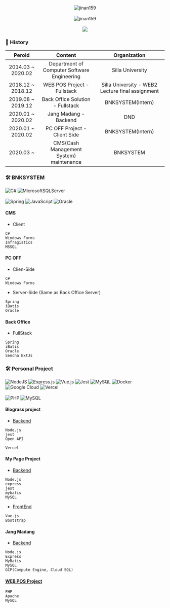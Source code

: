 <p align="center">
  <img src="https://capsule-render.vercel.app/api?type=cylinder&color=gradient&height=150&section=header&text=Hi%20👋,%20I'm%20Kim%20Jin%20Wan&fontSize=40&animation=fadeIn" alt="jinan159" />
  <br><br>
  <img src="https://github-readme-stats.vercel.app/api?username=jinan159&show_icons=true&theme=highcontrast&include_all_commits=true&count_private=true" alt="jinan159" />
  <br><br>
  <img src="https://blograss-git-dev-jinan159.vercel.app/api?blog_type=tistory&blog_name=jwkim96&dark_mode=false&text_color=black" />
</p>

### 🔭 History


|        Peroid        |                           Content                            |                    Organization                    |
| :------------------: | :----------------------------------------------------------: | :------------------------------------------------: |
| 2014.03 ~ 2020.02    |         Department of Computer Software Engineering          |                 Silla University                   |
| 2018.12 ~ 2018.12    | WEB POS Project - Fullstack | Silla University - WEB2 Lecture final assignment |
| 2019.08 ~ 2019.12    | Back Office Solution - Fullstack                             | BNKSYSTEM(Intern)                                  |
| 2020.01 ~ 2020.02    | Jang Madang - Backend | DND                         |
| 2020.01 ~ 2020.02    | PC OFF Project - Client Side                                 | BNKSYSTEM(Intern)                                  |
| 2020.03 ~            | CMS(Cash Management System) maintenance                      | BNKSYSTEM                                          |

### 🛠 BNKSYSTEM

![C#](https://img.shields.io/badge/c%23-%23239120.svg?style=for-the-badge&logo=c-sharp&logoColor=white)
![MicrosoftSQLServer](https://img.shields.io/badge/Microsoft%20SQL%20Sever-CC2927?style=for-the-badge&logo=microsoft%20sql%20server&logoColor=white)
<br><br>
![Spring](https://img.shields.io/badge/spring-%236DB33F.svg?style=for-the-badge&logo=spring&logoColor=white)
![JavaScript](https://img.shields.io/badge/javascript-%23323330.svg?style=for-the-badge&logo=javascript&logoColor=%23F7DF1E)
![Oracle](https://img.shields.io/badge/Oracle-F80000?style=for-the-badge&logo=oracle&logoColor=white)

#### CMS
* Client
```
C#
Windows Forms
Infragistics
MSSQL
```


#### PC OFF
* Clien-Side
```
C#
Windows Forms
```
* Server-Side (Same as Back Office Server)
```
Spring
iBatis
Oracle
```


#### Back Office
* FullStack
```
Spring
iBatis
Oracle
Sencha ExtJs
```

### 🛠 Personal Project

![NodeJS](https://img.shields.io/badge/node.js-6DA55F?style=for-the-badge&logo=node.js&logoColor=white)
![Express.js](https://img.shields.io/badge/express.js-%23404d59.svg?style=for-the-badge&logo=express&logoColor=%2361DAFB)
![Vue.js](https://img.shields.io/badge/vuejs-%2335495e.svg?style=for-the-badge&logo=vuedotjs&logoColor=%234FC08D)
![Jest](https://img.shields.io/badge/-jest-%23C21325?style=for-the-badge&logo=jest&logoColor=white)
![MySQL](https://img.shields.io/badge/mysql-%2300f.svg?style=for-the-badge&logo=mysql&logoColor=white)
![Docker](https://img.shields.io/badge/docker-%230db7ed.svg?style=for-the-badge&logo=docker&logoColor=white)
![Google Cloud](https://img.shields.io/badge/GoogleCloud-%234285F4.svg?style=for-the-badge&logo=google-cloud&logoColor=white)
![Vercel](https://img.shields.io/badge/vercel-%23000000.svg?style=for-the-badge&logo=vercel&logoColor=white)
<br><br>
![PHP](https://img.shields.io/badge/php-%23777BB4.svg?style=for-the-badge&logo=php&logoColor=white)
![MySQL](https://img.shields.io/badge/mysql-%2300f.svg?style=for-the-badge&logo=mysql&logoColor=white)

#### Blograss project
* [Backend](https://github.com/jinan159/blograss/tree/dev)
```
Node.js
jest
Open API

Vercel
```


#### My Page Project
* [Backend](https://github.com/jinan159/my_page_server)
```
Node.js
express
jest
mybatis
MySQL
```
* [FrontEnd](https://github.com/jinan159/my_page_client)
```
Vue.js
Bootstrap
```


#### Jang Madang
* [Backend](https://github.com/dndmadangiron/backend_nodejs)
```
Node.js
Express
MyBatis
MySQL
GCP(Compute Engine, Cloud SQL)
```


#### [WEB POS Project](https://github.com/jinan159/store_publish)
```
PHP
Apache
MySQL
```

<!--
**jinan159/jinan159** is a ✨ _special_ ✨ repository because its `README.md` (this file) appears on your GitHub profile.

Here are some ideas to get you started:

- 🔭 I’m currently working on ...
- 🌱 I’m currently learning ...
- 👯 I’m looking to collaborate on ...
- 🤔 I’m looking for help with ...
- 💬 Ask me about ...
- 📫 How to reach me: ...
- 😄 Pronouns: ...
- ⚡ Fun fact: ...
-->
